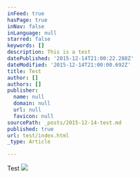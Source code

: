```yaml
---
inFeed: true
hasPage: true
inNav: false
inLanguage: null
starred: false
keywords: []
description: This is a test
datePublished: '2015-12-14T21:00:22.288Z'
dateModified: '2015-12-14T21:00:00.692Z'
title: Test
author: []
authors: []
publisher:
  name: null
  domain: null
  url: null
  favicon: null
sourcePath: _posts/2015-12-14-test.md
published: true
url: test/index.html
_type: Article

---
```

Test
![](https://the-grid-user-content.s3-us-west-2.amazonaws.com/7eff7326-7469-4194-8fbd-014093083e26.jpg)